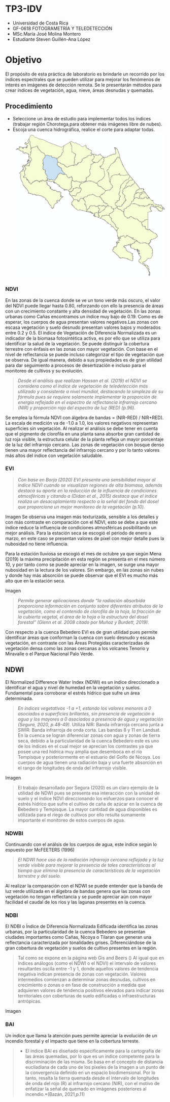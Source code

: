 # TP3-IDV
- Universidad de Costa Rica 
- GF-0618 FOTOGRAMETRÍA Y TELEDETECCIÓN
- MSc.María José Molina Montero
- Estudiante Steven Guillén-Ana López  
# Objetivo 
El propósito de esta práctica de laboratorio es brindarle un recorrido por los índices espectrales que se pueden utilizar para mejorar los fenómenos de interés en imágenes de detección remota. Se le presentarán métodos para crear índices de vegetación, agua, nieve, áreas desnudas y quemadas.

## Procedimiento
- Seleccione un área de estudio para implementar todos los índices (trabajar región
Chorotega,para obtener más imágenes libre de nubes).
- Escoja una cuenca hidrográfica, realice el corte para adaptar todas.
![](Bebedero.png)

### NDVI


En las zonas de la cuenca donde se ve un tono verde más oscuro, el valor del NDVI puede llegar hasta 0.80, reforzando con ello la presencia de áreas con un crecimiento constante y alta densidad de vegetación. En las zonas urbanas como Cañas encontramos un índice muy bajo de 0.19. Como es de esperar, los cuerpos de agua presentan valores negativos.Las zonas con escasa vegetación y suelo desnudo presentan valores bajos y moderados entre 0.2 y 0.5.
El índice de Vegetación de Diferencia Normalizada es un indicador de la biomasa fotosintética activa, es por ello que se utiliza para identificar la salud de la vegetación. Se puede distinguir la cobertura terrestre con énfasis en las zonas con mayor vegetación. Con base en el nivel de reflectancia se puede incluso categorizar el tipo de vegetación que se observa. De igual manera, debido a sus propiedades es de gran utilidad para dar seguimiento a procesos de desertización e incluso para el monitoreo de cultivos y su evolución.

>*Desde el análisis que realizan Hassan et al. (2019) el NDVI se considera como el índice de vegetación de teledetección más utilizado y consistente a nivel mundial, destacando la simpleza de su fórmula pues se requiere solamente implementar la proporción de energía reflejada en el espectro de reflectancia infrarrojo cercano (NIR) y proporción roja del espectro de luz (RED) (p.96).*

Se emplea la fórmula NDVI con álgebra de bandas = (NIR-RED) / NIR+RED). La escala de medición va de -1.0 a 1.0, los valores negativos representan superficies sin vegetación.
Al realizar el análisis se debe tener en cuenta que el pigmento de clorofila en una planta sana absorbe gran cantidad de luz roja visible, la estructura celular de la planta refleja un mayor porcentaje de la luz del infrarrojo cercano. Las zonas de vegetación con bosque denso tienen una mayor reflectancia del infrarrojo cercano y por lo tanto valores más altos del índice con vegetación saludable. 
### EVI 

>*Con base en Borja (2020) EVI presenta una sensibilidad mayor al índice NDVI cuando se visualizan regiones de alta biomasa, además destaca su aporte en la reducción de la influencia de condiciones atmosféricas y citando a (Didan et al., 2015) destaca que el índice realiza un desacoplamiento respecto a la señal del fondo del dosel que proporciona un mejor monitoreo de la vegetación (p.10).*

Imagen
	Se observa una imagen más texturizada, sensible a los detalles y con más contraste en comparación con el NDVI, esto se debe a que este índice reduce la influencia de condiciones atmosféricas posibilitando  un mejor análisis. 
Para la estación seca se escogió el periodo de enero a marzo, en este caso se presentan valores de píxel con mejor detalle pues la nubosidad no tiene influencia. 

Para la estación lluviosa se escogió el mes de octubre ya que según Mena (2019) la máxima precipitación en esta región se presenta en el mes número 10, y por tanto como se puede apreciar en la imagen,  se surge una mayor nubosidad en la lectura de los valores. Sin embargo, en las zonas sin nubes y donde hay más absorción se puede observar que el EVI es mucho más alto que en la estación seca.

Imagen

> *Permite generar aplicaciones donde “la radiación absorbida proporciona información en conjunto sobre diferentes atributos de la vegetación, como el contenido de clorofila de la hoja, la fracción de la cubierta vegetal, el área de la hoja o la estructura del dosel forestal” (Glenn et al. 2008 citado por Muñoz y Burdett, 2019).*

Con respecto a la cuenca Bebedero EVI es de gran utilidad pues permite identificar áreas que conforman la cuenca con suelo desnudo y escasa vegetación, en contraste con las Áreas Protegidas caracterizadas de vegetación densa como las zonas cercanas a los volcanes Tenorio y Miravalle o el Parque Nacional Palo Verde.


## NDWI
El Normalized Difference Water Index (NDWI) es un índice direccionado a identificar el agua y nivel de humedad en la vegetación y suelos. Fundamental para corroborar el estrés hídrico que sufre un área determinada.
>*En índices vegetativos -1 a +1, estando los valores menores a 0 asociados a superficies brillantes, sin presencia de vegetación o agua y los mayores a 0 asociados a presencia de agua y vegetación (Segura, 2020, p.48-49).*
Utiliza NIR: Banda infrarroja cercano junta a SWIR: Banda infrarroja de onda corta. Las bandas 8 y 11 en Landsat.
En la cuenca se logran diferenciar zonas con agua y zonas de tierra seca, debido a la particularidad de la cuenca Bebedero este es uno de los índices en el cual mejor se aprecian los contrastes ya que posee una red hídrica muy amplia que desemboca en el río Tempisque y posteriormente en el estuario del Golfo de Nicoya. Los cuerpos de agua tienen una radiación baja y una fuerte absorción en el rango de longitudes de onda del infrarrojo visible.

Imagen 
> El trabajo desarrollado por Segura (2020) es un claro ejemplo de la utilidad de NDWI pues se presenta esa interacción con la unidad de suelo y el índice NDVI direccionando los esfuerzos para conocer el estrés hídrico que sufre el cultivo de caña de azúcar en la cuenca de Bebedero y Tempisque. La mayor cantidad de agua disponibles es utilizada para el riego de cultivos por ello resulta sumamente importante el monitoreo de estos cuerpos de agua.

### NDWBI
Continuando con el análsis de los cuerpos de agua, este índice según lo espuesto por McFEETERS (1996) 
>*El NDWI hace uso de la radiación infrarroja cercana reflejada y la luz verde visible para mejorar la presencia de tales características al tiempo que elimina la presencia de características de la vegetación terrestre y del suelo.*

Al realizar la comparación con el NDWI se puede entender que la banda de luz verde utilizada en el álgebra de bandas genera que las zonas con vegetación no tengan reflectancia y se puede apreciar aún con mayor facilidad el caudal de los ríos y las lagunas presentes en la cuenca.

### NDBI
El NDBI o Índice de Diferencia Normalizada Edificada identifica las zonas urbanas, por la particularidad de la cuenca Bebedero se presentan ciudades importantes como Cañas, Nicoya o Tilaran que generan una reflectancia caracterizada por tonalidades grises. Diferenciándose de la gran cobertura de vegetación y suelos de cultivo presentes en la región.
> Tal como se expone en la página web Gis and Beers () Al igual que en índices análogos (como el NDWI o el NDVI) el intervalo de valores resultantes oscila entre -1 y 1, donde aquellos valores de tendencia negativa indican presencia de zonas con vegetación. Valores intermedios comienzan a determinar zonas desnudas, cultivos en crecimiento o zonas o en fase de construcción a medida que adquieren valores de tendencia positivos elevados para indicar zonas territoriales con coberturas de suelo edificadas o infraestructuras antrópicas.

Imagen

### BAI 
Un índice que llama la atención pues permite apreciar la evolución de un incendio forestal y el impacto que tiene en la cobertura terreste.

>* El índice BAI es diseñado específicamente para la cartografía de las áreas quemadas, por lo que es un índice competente para la discriminación de las misma. Se basa en el concepto de distancia eucliadiana de cada uno de los píxeles de la imagen a un punto de la convergencia definido en un espacio biodimensional. Por lo tanto, resalta la tierra quemada desde el intervalo de longitudes de onda del rojo (R) al infrarrojo cercano (NIR), con el motivo de enfatizar la señal de quemado en imágenes posteriores al incendio.*(Bazán, 2021,p.11)
